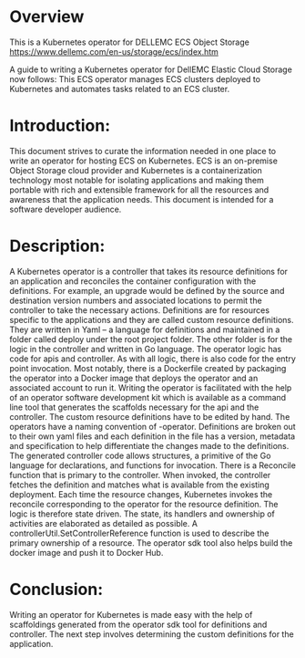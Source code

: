 # Overview
This is a Kubernetes operator for DELLEMC ECS Object Storage
https://www.dellemc.com/en-us/storage/ecs/index.htm

A guide to writing a Kubernetes operator for DellEMC Elastic Cloud Storage now follows:
This ECS operator manages ECS clusters deployed to Kubernetes and automates tasks related to an ECS cluster.

# Introduction: 

This document strives to curate the information needed in one place to write an operator for hosting ECS on Kubernetes. ECS is an on-premise Object Storage cloud provider and Kubernetes is a containerization technology most notable for isolating applications and making them portable with rich and extensible framework for all the resources and awareness that the application needs. This document is intended for a software developer audience.

# Description: 
A Kubernetes operator is a controller that takes its resource definitions for an application and reconciles the container configuration with the definitions. For example, an upgrade would be defined by the source and destination version numbers and associated locations to permit the controller to take the necessary actions. Definitions are for resources specific to the applications and they are called custom resource definitions. They are written in Yaml – a language for definitions and maintained in a folder called deploy under the root project folder. The other folder is for the logic in the controller and written in Go language.  The operator logic has code for apis and controller. As with all logic, there is also code for the entry point invocation. Most notably, there is a Dockerfile created by packaging the operator into a Docker image that deploys the operator and an associated account to run it.
Writing the operator is facilitated with the help of an operator software development kit which is available as a command line tool that generates the scaffolds necessary for the api and the controller. The custom resource definitions have to be edited by hand. The operators have a naming convention of <name>-operator. Definitions are broken out to their own yaml files and each definition in the file has a version, metadata and specification to help differentiate the changes made to the definitions.
The generated controller code allows structures, a primitive of the Go language for declarations, and functions for invocation. There is a Reconcile function that is primary to the controller. When invoked, the controller fetches the definition and matches what is available from the existing deployment. Each time the resource changes, Kubernetes invokes the reconcile corresponding to the operator for the resource definition.  The logic is therefore state driven. The state, its handlers and ownership of activities are elaborated as detailed as possible. A controllerUtil.SetControllerReference function is used to describe the primary ownership of a resource.
The operator sdk tool also helps build the docker image and push it to Docker Hub.

# Conclusion: 

Writing an operator for Kubernetes is made easy with the help of scaffoldings generated from the operator sdk tool for definitions and controller. The next step involves determining the custom definitions for the application.



